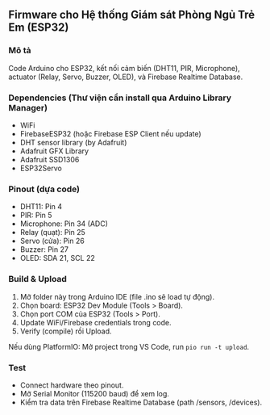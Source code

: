 ## Firmware cho Hệ thống Giám sát Phòng Ngủ Trẻ Em (ESP32)

### Mô tả
Code Arduino cho ESP32, kết nối cảm biến (DHT11, PIR, Microphone), actuator (Relay, Servo, Buzzer, OLED), và Firebase Realtime Database.

### Dependencies (Thư viện cần install qua Arduino Library Manager)
- WiFi
- FirebaseESP32 (hoặc Firebase ESP Client nếu update)
- DHT sensor library (by Adafruit)
- Adafruit GFX Library
- Adafruit SSD1306
- ESP32Servo

### Pinout (dựa code)
- DHT11: Pin 4
- PIR: Pin 5
- Microphone: Pin 34 (ADC)
- Relay (quạt): Pin 25
- Servo (cửa): Pin 26
- Buzzer: Pin 27
- OLED: SDA 21, SCL 22

### Build & Upload
1. Mở folder này trong Arduino IDE (file .ino sẽ load tự động).
2. Chọn board: ESP32 Dev Module (Tools > Board).
3. Chọn port COM của ESP32 (Tools > Port).
4. Update WiFi/Firebase credentials trong code.
5. Verify (compile) rồi Upload.

Nếu dùng PlatformIO: Mở project trong VS Code, run `pio run -t upload`.

### Test
- Connect hardware theo pinout.
- Mở Serial Monitor (115200 baud) để xem log.
- Kiểm tra data trên Firebase Realtime Database (path /sensors, /devices).